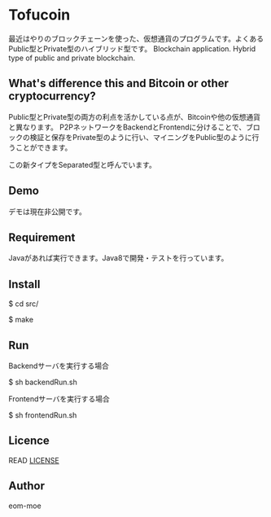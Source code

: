 Tofucoin
=========

最近はやりのブロックチェーンを使った、仮想通貨のプログラムです。よくあるPublic型とPrivate型のハイブリッド型です。
Blockchain application. Hybrid type of public and private blockchain. 

## What's difference this and Bitcoin or other cryptocurrency?
Public型とPrivate型の両方の利点を活かしている点が、Bitcoinや他の仮想通貨と異なります。
P2PネットワークをBackendとFrontendに分けることで、ブロックの検証と保存をPrivate型のように行い、マイニングをPublic型のように行うことができます。

この新タイプをSeparated型と呼んでいます。

## Demo
デモは現在非公開です。


## Requirement
Javaがあれば実行できます。Java8で開発・テストを行っています。


## Install
$ cd src/

$ make


## Run
Backendサーバを実行する場合

$ sh backendRun.sh


Frontendサーバを実行する場合

$ sh frontendRun.sh


## Licence
READ [LICENSE](https://github.com/eom-moe/Tofucoin/blob/master/LICENSE)

## Author
eom-moe
